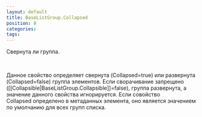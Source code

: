 ```yaml
---
layout: default
title: BaseListGroup.Collapsed
position: 8
categories: 
tags: 
---
```


Свернута ли группа.

   

Данное свойство определяет свернута (Collapsed=true) или развернута (Collapsed=false) группа элементов. Если сворачивание запрещено ([[Collapsible|BaseListGroup.Collapsible]]=false), группа развернута, а значение данного свойства игнорируется. Если совойство Collapsed определено в метаданных элемента, оно является значением по умолчанию для всех групп списка.

 

 

